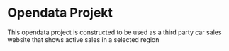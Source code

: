 # Opendata Projekt 
This opendata project is constructed to be used as a third party car sales website that shows active sales in a selected region